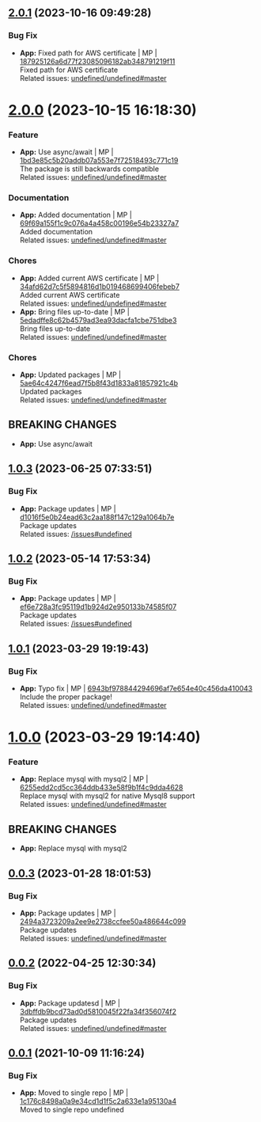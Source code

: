 <a name="2.0.1"></a>

## [2.0.1](https://github.com/admiralcloud/ac-bootstrap-mysql/compare/v2.0.0..v2.0.1) (2023-10-16 09:49:28)


### Bug Fix

* **App:** Fixed path for AWS certificate | MP | [187925126a6d77f23085096182ab348791219f11](https://github.com/admiralcloud/ac-bootstrap-mysql/commit/187925126a6d77f23085096182ab348791219f11)    
Fixed path for AWS certificate  
Related issues: [undefined/undefined#master](undefined/browse/master)
<a name="2.0.0"></a>
 
# [2.0.0](https://github.com/admiralcloud/ac-bootstrap-mysql/compare/v1.0.3..v2.0.0) (2023-10-15 16:18:30)


### Feature

* **App:** Use async/await | MP | [1bd3e85c5b20addb07a553e7f72518493c771c19](https://github.com/admiralcloud/ac-bootstrap-mysql/commit/1bd3e85c5b20addb07a553e7f72518493c771c19)    
The package is still backwards compatible  
Related issues: [undefined/undefined#master](undefined/browse/master)
### Documentation

* **App:** Added documentation | MP | [69f69a155f1c9c076a4a458c00196e54b23327a7](https://github.com/admiralcloud/ac-bootstrap-mysql/commit/69f69a155f1c9c076a4a458c00196e54b23327a7)    
Added documentation  
Related issues: [undefined/undefined#master](undefined/browse/master)
### Chores

* **App:** Added current AWS certificate | MP | [34afd62d7c5f5894816d1b019468699406febeb7](https://github.com/admiralcloud/ac-bootstrap-mysql/commit/34afd62d7c5f5894816d1b019468699406febeb7)    
Added current AWS certificate  
Related issues: [undefined/undefined#master](undefined/browse/master)
* **App:** Bring files up-to-date | MP | [5edadffe8c62b4579ad3ea93dacfa1cbe751dbe3](https://github.com/admiralcloud/ac-bootstrap-mysql/commit/5edadffe8c62b4579ad3ea93dacfa1cbe751dbe3)    
Bring files up-to-date  
Related issues: [undefined/undefined#master](undefined/browse/master)
### Chores

* **App:** Updated packages | MP | [5ae64c4247f6ead7f5b8f43d1833a81857921c4b](https://github.com/admiralcloud/ac-bootstrap-mysql/commit/5ae64c4247f6ead7f5b8f43d1833a81857921c4b)    
Updated packages  
Related issues: [undefined/undefined#master](undefined/browse/master)
## BREAKING CHANGES
* **App:** Use async/await
<a name="1.0.3"></a>

## [1.0.3](https://github.com/admiralcloud/ac-bootstrap-mysql/compare/v1.0.2..v1.0.3) (2023-06-25 07:33:51)


### Bug Fix

* **App:** Package updates | MP | [d1016f5e0b24ead63c2aa188f147c129a1064b7e](https://github.com/admiralcloud/ac-bootstrap-mysql/commit/d1016f5e0b24ead63c2aa188f147c129a1064b7e)    
Package updates  
Related issues: [/issues#undefined](https://github.com//issues/undefined)
<a name="1.0.2"></a>

## [1.0.2](https://github.com/admiralcloud/ac-bootstrap-mysql/compare/v1.0.1..v1.0.2) (2023-05-14 17:53:34)


### Bug Fix

* **App:** Package updates | MP | [ef6e728a3fc95119d1b924d2e950133b74585f07](https://github.com/admiralcloud/ac-bootstrap-mysql/commit/ef6e728a3fc95119d1b924d2e950133b74585f07)    
Package updates  
Related issues: [/issues#undefined](https://github.com//issues/undefined)
<a name="1.0.1"></a>

## [1.0.1](https://github.com/admiralcloud/ac-bootstrap-mysql/compare/v1.0.0..v1.0.1) (2023-03-29 19:19:43)


### Bug Fix

* **App:** Typo fix | MP | [6943bf978844294696af7e654e40c456da410043](https://github.com/admiralcloud/ac-bootstrap-mysql/commit/6943bf978844294696af7e654e40c456da410043)    
Include the proper package!  
Related issues: [undefined/undefined#master](undefined/browse/master)
<a name="1.0.0"></a>
 
# [1.0.0](https://github.com/admiralcloud/ac-bootstrap-mysql/compare/v0.0.3..v1.0.0) (2023-03-29 19:14:40)


### Feature

* **App:** Replace mysql with mysql2 | MP | [6255edd2cd5cc364ddb433e58f9b1f4c9dda4628](https://github.com/admiralcloud/ac-bootstrap-mysql/commit/6255edd2cd5cc364ddb433e58f9b1f4c9dda4628)    
Replace mysql with mysql2 for native Mysql8 support  
Related issues: [undefined/undefined#master](undefined/browse/master)
## BREAKING CHANGES
* **App:** Replace mysql with mysql2
<a name="0.0.3"></a>

## [0.0.3](https://github.com/admiralcloud/ac-bootstrap-mysql/compare/v0.0.2..v0.0.3) (2023-01-28 18:01:53)


### Bug Fix

* **App:** Package updates | MP | [2494a3723209a2ee9e2738ccfee50a486644c099](https://github.com/admiralcloud/ac-bootstrap-mysql/commit/2494a3723209a2ee9e2738ccfee50a486644c099)    
Package updates  
Related issues: [undefined/undefined#master](undefined/browse/master)
<a name="0.0.2"></a>

## [0.0.2](https://github.com/admiralcloud/ac-bootstrap-mysql/compare/v0.0.1..v0.0.2) (2022-04-25 12:30:34)


### Bug Fix

* **App:** Package updatesd | MP | [3dbffdb9bcd73ad0d5810045f22fa34f356074f2](https://github.com/admiralcloud/ac-bootstrap-mysql/commit/3dbffdb9bcd73ad0d5810045f22fa34f356074f2)    
Package updates  
Related issues: [undefined/undefined#master](undefined/browse/master)
<a name="0.0.1"></a>

## [0.0.1](https://github.com/admiralcloud/ac-bootstrap-mysql/compare/..v0.0.1) (2021-10-09 11:16:24)


### Bug Fix

* **App:** Moved to single repo | MP | [1c176c8498a0a9e34cd1d1f5c2a633e1a95130a4](https://github.com/admiralcloud/ac-bootstrap-mysql/commit/1c176c8498a0a9e34cd1d1f5c2a633e1a95130a4)    
Moved to single repo
undefined